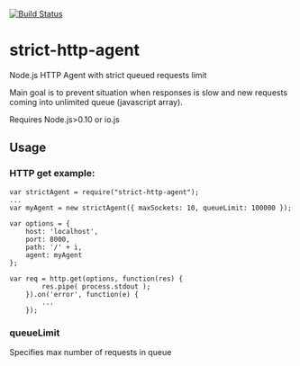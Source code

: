 
[![Build Status][travis-badge]][travis-url]

# strict-http-agent
Node.js HTTP Agent with strict queued requests limit

Main goal is to prevent situation when responses is slow and new requests coming into unlimited queue (javascript array).

Requires Node.js>0.10 or io.js

## Usage
### HTTP get example:
```
var strictAgent = require("strict-http-agent");
...
var myAgent = new strictAgent({ maxSockets: 10, queueLimit: 100000 });

var options = {
	host: 'localhost',
	port: 8000,
	path: '/' + i,
	agent: myAgent
};

var req = http.get(options, function(res) {
		res.pipe( process.stdout );
	}).on('error', function(e) {
		...
	});
```

### queueLimit
Specifies max number of requests in queue

[travis-badge]: https://travis-ci.org/michae1/strict-http-agent.svg
[travis-url]: https://travis-ci.org/michae1/strict-http-agent
